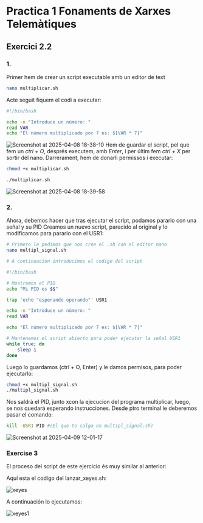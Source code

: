 # Practica 1 Fonaments de Xarxes Telemàtiques
## Exercici 2.2
### 1. 
Primer hem de crear un script executable amb un editor de text
```bash
nano multiplicar.sh
```
Acte seguit fiquem el codi a executar:

```bash
#!/bin/bash

echo -n "Introduce un número: "
read VAR
echo "El número multiplicado por 7 es: $[VAR * 7]"
```
![Screenshot at 2025-04-08 18-38-10](https://github.com/user-attachments/assets/cb287c27-6c63-46e3-9f45-2c90381526af)
Hem de guardar el script, pel que fem un _ctrl + O_, després executem, amb _Enter_, i per últim fem _ctrl + X_ per sortir del nano.
Darrerament, hem de donarli permissos i executar: 
```bash
chmod +x multiplicar.sh

./multiplicar.sh
```
![Screenshot at 2025-04-08 18-39-58](https://github.com/user-attachments/assets/a50a45d6-aa40-47f5-9568-175ff0c703a6)

### 2.
Ahora, debemos hacer que tras ejecutar el script, podamos pararlo con una señal y su PID
Creamos un nuevo script, parecido al original y lo modificamos para pararlo con el USR1:
``` bash
# Primero le pedimos que nos cree el .sh con el editor nano
nano multipl_signal.sh

# A continuacion introducimos el codigo del script

#!/bin/bash

# Mostramos el PID
echo "Mi PID es $$"

trap 'echo "esperando operando"' USR1

echo -n "Introduce un número: "
read VAR

echo "El número multiplicado por 7 es: $[VAR * 7]"

# Mantenemos el script abierto para poder ejecutar la señal USR1
while true; do
    sleep 1
done
```

Luego lo guardamos (ctrl + O, Enter) y le damos permisos, para poder ejecutarlo:

``` bash
chmod +x multipl_signal.sh
./multipl_signal.sh
```
Nos saldrà el PID, junto xcon la ejecucion del programa multiplicar, luego, se nos quedará esperando instrucciones.
Desde ptro terminal le deberemos pasar el comando:
```bash
kill -USR1 PID #(El que te salga en multipl_signal.sh)
```

![Screenshot at 2025-04-09 12-01-17](https://github.com/user-attachments/assets/e384795f-6bfe-41f6-9c38-e4a2f8ca2535)

### Exercise 3
El proceso del script de este ejercicio és muy similar al anterior:

Aquí esta el codigo del lanzar_xeyes.sh:

![xeyes](https://github.com/user-attachments/assets/99666fc7-4174-461b-bb08-aa12c8e8faf1)


A continuación lo ejecutamos:

![xeyes1](https://github.com/user-attachments/assets/e0ef4991-8ecb-45f4-a135-dfb605e654cf)




